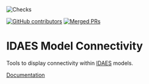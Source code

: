 ![Checks](https://github.com/prommis/idaes-connectivity/actions/workflows/checks.yml/badge.svg)

[![GitHub contributors](https://img.shields.io/github/contributors/prommis/idaes-connectivity.svg)](https://github.com/watertap-org/prommis/graphs/contributors)
[![Merged PRs](https://img.shields.io/github/issues-pr-closed-raw/prommis/idaes-connectivity.svg?label=merged+PRs)](https://github.com/prommis/idaes-connectivity/pulls?q=is:pr+is:merged)  

# IDAES Model Connectivity
Tools to display connectivity within [IDAES](https://idaes.org) models.

[Documentation](https://prommis.github.io/idaes-connectivity/)
